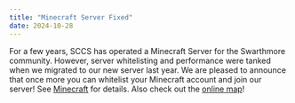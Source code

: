 ```yaml
---
title: "Minecraft Server Fixed"
date: 2024-10-28
---
```


For a few years, SCCS has operated a Minecraft Server for the Swarthmore community. However, server whitelisting and performance were 
tanked when we migrated to our new server last year. We are pleased to announce that once more you can whitelist your Minecraft 
account and join our server! See [Minecraft](https://www.sccs.swarthmore.edu/minecraft) for details. Also check out the [online 
map](https://mc.sccs.swarthmore.edu/)!
